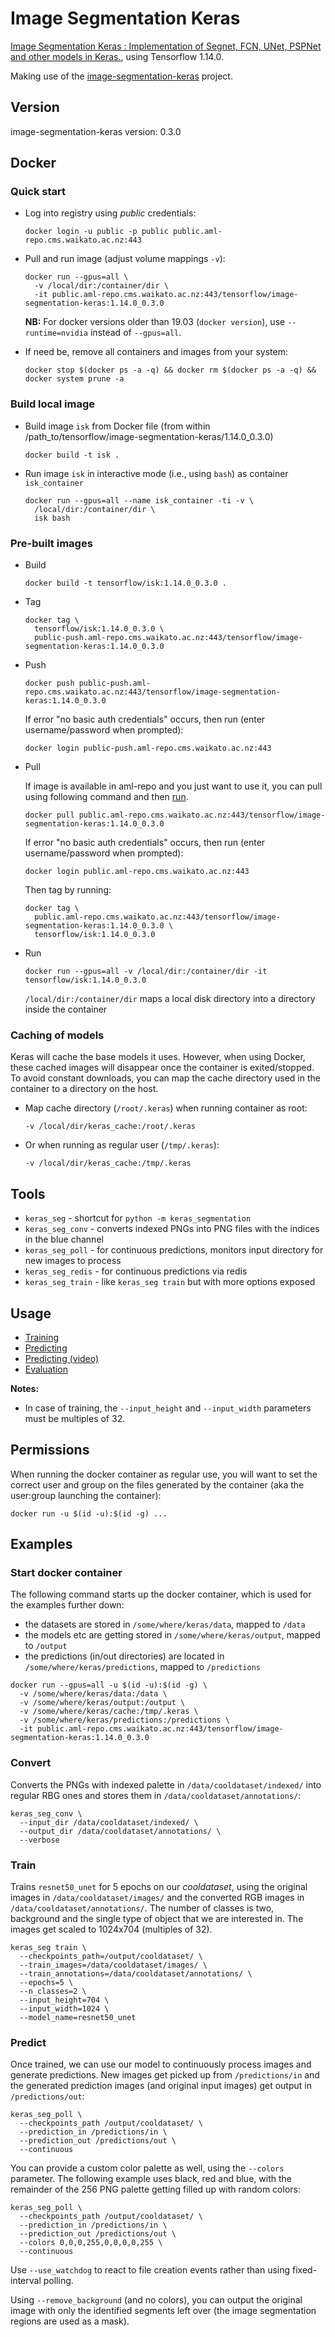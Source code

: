 # Image Segmentation Keras

[Image Segmentation Keras : Implementation of Segnet, FCN, UNet, PSPNet and other models in Keras.](https://divamgupta.com/image-segmentation/2019/06/06/deep-learning-semantic-segmentation-keras.html), 
using Tensorflow 1.14.0.

Making use of the [image-segmentation-keras](https://github.com/divamgupta/image-segmentation-keras) project.

## Version

image-segmentation-keras version: 0.3.0

## Docker

### Quick start

* Log into registry using *public* credentials:

  ```commandline
  docker login -u public -p public public.aml-repo.cms.waikato.ac.nz:443 
  ```

* Pull and run image (adjust volume mappings `-v`):

  ```commandline
  docker run --gpus=all \
    -v /local/dir:/container/dir \
    -it public.aml-repo.cms.waikato.ac.nz:443/tensorflow/image-segmentation-keras:1.14.0_0.3.0
  ```

  **NB:** For docker versions older than 19.03 (`docker version`), use `--runtime=nvidia` instead of `--gpus=all`.

* If need be, remove all containers and images from your system:

  ```commandline
  docker stop $(docker ps -a -q) && docker rm $(docker ps -a -q) && docker system prune -a
  ```


### Build local image

* Build image `isk` from Docker file (from within /path_to/tensorflow/image-segmentation-keras/1.14.0_0.3.0)

  ```commandline
  docker build -t isk .
  ```
  
* Run image `isk` in interactive mode (i.e., using `bash`) as container `isk_container`

  ```commandline
  docker run --gpus=all --name isk_container -ti -v \
    /local/dir:/container/dir \
    isk bash
  ```

### Pre-built images

* Build

  ```commandline
  docker build -t tensorflow/isk:1.14.0_0.3.0 .
  ```
  
* Tag

  ```commandline
  docker tag \
    tensorflow/isk:1.14.0_0.3.0 \
    public-push.aml-repo.cms.waikato.ac.nz:443/tensorflow/image-segmentation-keras:1.14.0_0.3.0
  ```
  
* Push

  ```commandline
  docker push public-push.aml-repo.cms.waikato.ac.nz:443/tensorflow/image-segmentation-keras:1.14.0_0.3.0
  ```
  If error "no basic auth credentials" occurs, then run (enter username/password when prompted):
  
  ```commandline
  docker login public-push.aml-repo.cms.waikato.ac.nz:443
  ```
  
* Pull

  If image is available in aml-repo and you just want to use it, you can pull using following command and then [run](#run).

  ```commandline
  docker pull public.aml-repo.cms.waikato.ac.nz:443/tensorflow/image-segmentation-keras:1.14.0_0.3.0
  ```
  If error "no basic auth credentials" occurs, then run (enter username/password when prompted):
  
  ```commandline
  docker login public.aml-repo.cms.waikato.ac.nz:443
  ```
  Then tag by running:
  
  ```commandline
  docker tag \
    public.aml-repo.cms.waikato.ac.nz:443/tensorflow/image-segmentation-keras:1.14.0_0.3.0 \
    tensorflow/isk:1.14.0_0.3.0
  ```
  
* <a name="run">Run</a>

  ```commandline
  docker run --gpus=all -v /local/dir:/container/dir -it tensorflow/isk:1.14.0_0.3.0
  ```
  `/local/dir:/container/dir` maps a local disk directory into a directory inside the container

### Caching of models

Keras will cache the base models it uses. However, when using Docker, these cached images will
disappear once the container is exited/stopped. To avoid constant downloads, you can
map the cache directory used in the container to a directory on the host. 

* Map cache directory (`/root/.keras`) when running container as root:

  ```commandline  
  -v /local/dir/keras_cache:/root/.keras
  ```

* Or when running as regular user (`/tmp/.keras`):

  ```commandline  
  -v /local/dir/keras_cache:/tmp/.keras
  ```


## Tools

* `keras_seg` - shortcut for `python -m keras_segmentation`
* `keras_seg_conv` - converts indexed PNGs into PNG files with the indices in the blue channel 
* `keras_seg_poll` - for continuous predictions, monitors input directory for new images to process 
* `keras_seg_redis` - for continuous predictions via redis 
* `keras_seg_train` - like `keras_seg train` but with more options exposed 


## Usage

* [Training](https://github.com/divamgupta/image-segmentation-keras#training-the-model)
* [Predicting](https://github.com/divamgupta/image-segmentation-keras#getting-the-predictions)
* [Predicting (video)](https://github.com/divamgupta/image-segmentation-keras#video-inference)
* [Evaluation](https://github.com/divamgupta/image-segmentation-keras#model-evaluation)

**Notes:**

* In case of training, the `--input_height` and `--input_width` parameters must be multiples of 32.


## Permissions

When running the docker container as regular use, you will want to set the correct
user and group on the files generated by the container (aka the user:group launching
the container):

```commandline
docker run -u $(id -u):$(id -g) ...
```

## Examples

### Start docker container

The following command starts up the docker container, which is used for the examples further down:
* the datasets are stored in `/some/where/keras/data`, mapped to `/data`
* the models etc are getting stored in `/some/where/keras/output`, mapped to `/output`
* the predictions (in/out directories) are located in `/some/where/keras/predictions`, mapped to `/predictions`  

```commandline
docker run --gpus=all -u $(id -u):$(id -g) \
  -v /some/where/keras/data:/data \
  -v /some/where/keras/output:/output \
  -v /some/where/keras/cache:/tmp/.keras \
  -v /some/where/keras/predictions:/predictions \
  -it public.aml-repo.cms.waikato.ac.nz:443/tensorflow/image-segmentation-keras:1.14.0_0.3.0
```

### Convert

Converts the PNGs with indexed palette in `/data/cooldataset/indexed/` into regular RBG ones and
stores them in `/data/cooldataset/annotations/`: 

```commandline
keras_seg_conv \
  --input_dir /data/cooldataset/indexed/ \
  --output_dir /data/cooldataset/annotations/ \
  --verbose
```

### Train

Trains `resnet50_unet` for 5 epochs on our *cooldataset*, using the original images in `/data/cooldataset/images/`
and the converted RGB images in `/data/cooldataset/annotations/`. The number of classes is two, background and the
single type of object that we are interested in. The images get scaled to 1024x704 (multiples of 32).

```commandline
keras_seg train \
  --checkpoints_path=/output/cooldataset/ \
  --train_images=/data/cooldataset/images/ \
  --train_annotations=/data/cooldataset/annotations/ \
  --epochs=5 \
  --n_classes=2 \
  --input_height=704 \
  --input_width=1024 \
  --model_name=resnet50_unet
```

### Predict

Once trained, we can use our model to continuously process images and generate predictions. New images get picked up
from `/predictions/in` and the generated prediction images (and original input images) get output in `/predictions/out`:

```commandline
keras_seg_poll \
  --checkpoints_path /output/cooldataset/ \
  --prediction_in /predictions/in \
  --prediction_out /predictions/out \
  --continuous
```

You can provide a custom color palette as well, using the `--colors` parameter. The following example uses
black, red and blue, with the remainder of the 256 PNG palette getting filled up with random colors:

```commandline
keras_seg_poll \
  --checkpoints_path /output/cooldataset/ \
  --prediction_in /predictions/in \
  --prediction_out /predictions/out \
  --colors 0,0,0,255,0,0,0,0,255 \
  --continuous
```

Use `--use_watchdog` to react to file creation events rather than using fixed-interval polling.

Using `--remove_background` (and no colors), you can output the original image with only the 
identified segments left over (the image segmentation regions are used as a mask).  